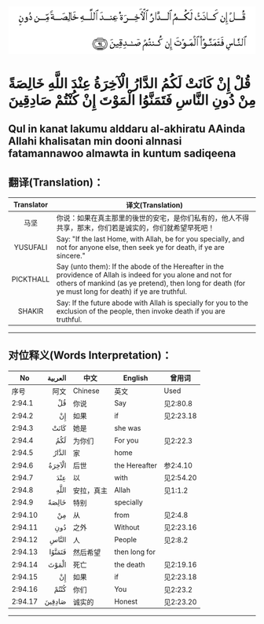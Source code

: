 ![002:094](images/002_094.gif)

#  قُلْ إِنْ كَانَتْ لَكُمُ الدَّارُ الْآخِرَةُ عِنْدَ اللَّهِ خَالِصَةً مِنْ دُونِ النَّاسِ فَتَمَنَّوُا الْمَوْتَ إِنْ كُنْتُمْ صَادِقِينَ 

## Qul in kanat lakumu alddaru al-akhiratu AAinda Allahi khalisatan min dooni alnnasi fatamannawoo almawta in kuntum sadiqeena

## 翻译(Translation)：

| Translator | 译文(Translation)                                            |
| :--------: | ------------------------------------------------------------ |
|    马坚    | 你说：如果在真主那里的後世的安宅，是你们私有的，他人不得共享，那末，你们若是诚实的，你们就希望早死吧！ |
|  YUSUFALI  | Say: "If the last Home, with Allah, be for you specially, and not for anyone else, then seek ye for death, if ye are sincere." |
| PICKTHALL  | Say (unto them): If the abode of the Hereafter in the providence of Allah is indeed for you alone and not for others of mankind (as ye pretend), then long for death (for ye must long for death) if ye are truthful. |
|   SHAKIR   | Say: If the future abode with Allah is specially for you to the exclusion of the people, then invoke death if you are truthful. |

---

## 对位释义(Words Interpretation)：

| No      | العربية | 中文       | English       | 曾用词    |
| ------- | ------: | ---------- | ------------- | --------- |
| 序号    |    阿文 | Chinese    | 英文          | Used      |
| 2:94.1  |      قُلْ | 你说       | Say           | 见2:80.8  |
| 2:94.2  |      إِنْ | 如果       | if            | 见2:23.18 |
| 2:94.3  |    كَانَتْ | 她是       | she was       |           |
| 2:94.4  |     لَكُمُ | 为你们     | For you       | 见2:22.3  |
| 2:94.5  |   الدَّارُ | 家         | home          |           |
| 2:94.6  |  الْآخِرَةُ | 后世       | the Hereafter | 参2:4.10  |
| 2:94.7  |     عِنْدَ | 以         | with          | 见2:54.20 |
| 2:94.8  |    اللَّهِ | 安拉，真主 | Allah         | 见1:1.2   |
| 2:94.9  |   خَالِصَةً | 特别       | specially     |           |
| 2:94.10 |      مِنْ | 从         | from          | 见2:4.8   |
| 2:94.11 |     دُونِ | 之外       | Without       | 见2:23.16 |
| 2:94.12 |   النَّاسِ | 人         | People        | 见2:8.2   |
| 2:94.13 |  فَتَمَنَّوُا | 然后希望   | then long for |           |
| 2:94.14 |   الْمَوْتَ | 死亡       | the death     | 见2:19.16 |
| 2:94.15 |      إِنْ | 如果       | if            | 见2:23.18 |
| 2:94.16 |    كُنْتُمْ | 你们       | You           | 见2:23.2  |
| 2:94.17 |  صَادِقِينَ | 诚实的     | Honest        | 见2:23.20 |

---
